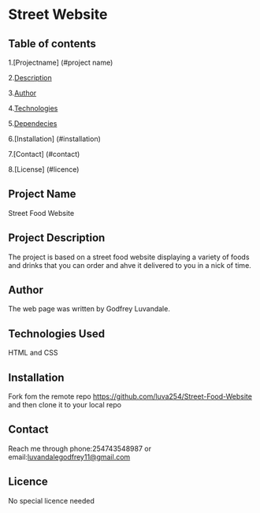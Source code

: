 # Street Website
## Table of contents
1.[Projectname] (#project name)

2.[Description](#description)

3.[Author](#author)

4.[Technologies](#technologies)

5.[Dependecies](#dependecies)

6.[Installation] (#installation)

7.[Contact] (#contact)

8.[License] (#licence)

## Project Name
Street Food Website
## Project Description
The project is based on a street food website displaying a variety of foods and drinks that you can order and ahve it delivered to you in a nick of time.
## Author
The web page was written by Godfrey Luvandale.
## Technologies Used
HTML and CSS
## Installation
Fork fom the remote repo https://github.com/luva254/Street-Food-Website and then clone it to your local repo
## Contact
Reach me through phone:254743548987 or email:luvandalegodfrey11@gmail.com
## Licence
No special licence needed